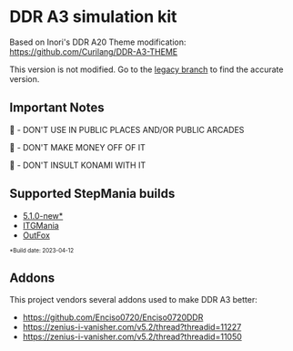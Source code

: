# DDR A3 simulation kit
Based on Inori's DDR A20 Theme modification: https://github.com/Curilang/DDR-A3-THEME

This version is not modified. Go to the [legacy branch](https://github.com/h-lunah/DDR-A3-KIT/tree/legacy) to find the accurate version.
## Important Notes

🚫 - DON'T USE IN PUBLIC PLACES AND/OR PUBLIC ARCADES

🚫 - DON'T MAKE MONEY OFF OF IT

🚫 - DON'T INSULT KONAMI WITH IT

## Supported StepMania builds

- [5.1.0-new*](https://drive.google.com/file/d/1Uk4kIocAp7Aj4LNpzuhehO7qW6XyjAQl/view?usp=share_link)
- [ITGMania](https://www.itgmania.com/)
- [OutFox](https://projectoutfox.com/)

<sub><sup>*Build date: 2023-04-12</sub></sup>

## Addons
This project vendors several addons used to make DDR A3 better:

- https://github.com/Enciso0720/Enciso0720DDR
- https://zenius-i-vanisher.com/v5.2/thread?threadid=11227
- https://zenius-i-vanisher.com/v5.2/thread?threadid=11050
